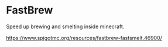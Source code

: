 # FastBrew
Speed up brewing and smelting inside minecraft.

https://www.spigotmc.org/resources/fastbrew-fastsmelt.46900/
